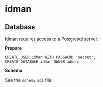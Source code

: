 # idman

## Database

Idman requires access to a Postgresql server.

**Prepare**

    CREATE USER idman WITH PASSWORD 'secret';
    CREATE DATABASE idman OWNER idman;

**Schema**

See the `schema.sql` file.

